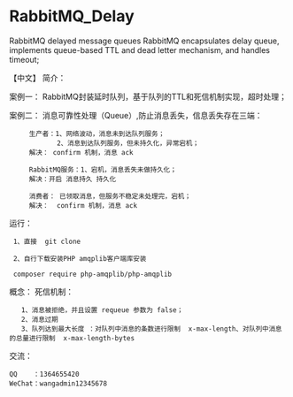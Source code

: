 # RabbitMQ_Delay
RabbitMQ delayed message queues
RabbitMQ encapsulates delay queue, implements queue-based TTL and dead letter mechanism, and handles timeout;

【中文】
简介：

 案例一： RabbitMQ封装延时队列，基于队列的TTL和死信机制实现，超时处理；
 
 案例二： 消息可靠性处理（Queue）,防止消息丢失，信息丢失存在三端：
 
         生产者：1、网络波动，消息未到达队列服务；
                2、消息到达队列服务，但未持久化，异常宕机；
         解决： confirm 机制，消息 ack
         
         RabbitMQ服务：1、宕机，消息丢失未做持久化；
         解决：开启 消息持久 持久化 
         
         消费者： 已领取消息，但服务不稳定未处理完，宕机；
         解决：  confirm 机制，消息 ack



运行：

     
     1、直接  git clone

     2、自行下载安装PHP amqplib客户端库安装

     composer require php-amqplib/php-amqplib


概念：
   死信机制：
    
       1、消息被拒绝，并且设置 requeue 参数为 false；
       2、消息过期
       3、队列达到最大长度 ：对队列中消息的条数进行限制  x-max-length、对队列中消息的总量进行限制  x-max-length-bytes


交流：

    QQ    ：1364655420 
    WeChat：wangadmin12345678
